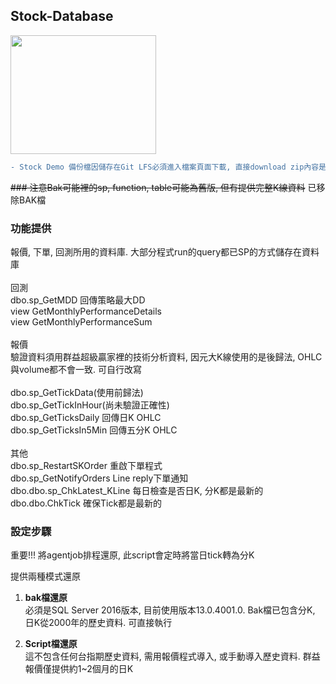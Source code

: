 ## Stock-Database
<img src="https://d1.awsstatic.com/logos/partners/microsoft/logo-SQLServer-vert.c0cb0df0cd1d6c8469d792abb5929239da36611a.png" width="233" height="190">

```diff 
- Stock Demo 備份檔因儲存在Git LFS必須進入檔案頁面下載, 直接download zip內容是空的 
```
~~### 注意Bak可能裡的sp, function, table可能為舊版, 但有提供完整K線資料~~
已移除BAK檔

### 功能提供
報價, 下單, 回測所用的資料庫. 大部分程式run的query都已SP的方式儲存在資料庫\
\
回測\
dbo.sp_GetMDD 回傳策略最大DD\
view GetMonthlyPerformanceDetails\
view GetMonthlyPerformanceSum\
\
報價\
驗證資料須用群益超級贏家裡的技術分析資料, 因元大K線使用的是後歸法, OHLC與volume都不會一致. 可自行改寫\
\
dbo.sp_GetTickData(使用前歸法)\
dbo.sp_GetTickInHour(尚未驗證正確性)\
dbo.sp_GetTicksDaily 回傳日K OHLC\
dbo.sp_GetTicksIn5Min 回傳五分K OHLC\
\
其他\
dbo.sp_RestartSKOrder 重啟下單程式\
dbo.sp_GetNotifyOrders Line reply下單通知\
dbo.dbo.sp_ChkLatest_KLine 每日檢查是否日K, 分K都是最新的\
dbo.dbo.ChkTick 確保Tick都是最新的

### 設定步驟
重要!!!
將agentjob排程還原, 此script會定時將當日tick轉為分K


提供兩種模式還原

1. **bak檔還原**\
   必須是SQL Server 2016版本, 目前使用版本13.0.4001.0. Bak檔已包含分K, 日K從2000年的歷史資料. 可直接執行

2. **Script檔還原**\
   這不包含任何台指期歷史資料, 需用報價程式導入, 或手動導入歷史資料. 群益報價僅提供約1~2個月的日K

